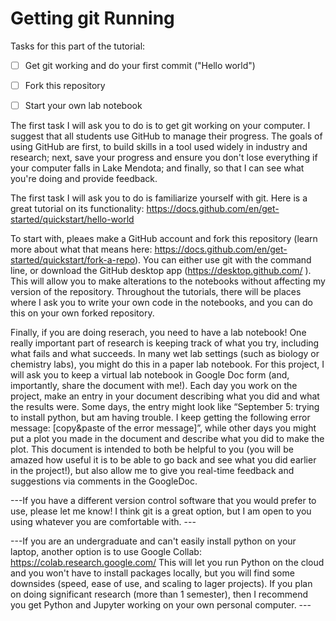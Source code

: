 # Getting git Running

Tasks for this part of the tutorial: 
- [ ] Get git working and do your first commit ("Hello world")
- [ ] Fork this repository 
- [ ] Start your own lab notebook


The first task I will ask you to do is to get git working on your computer. I suggest that all students use GitHub to manage their progress. The goals of using GitHub are first, to build skills in a tool used widely in industry and research; next, save your progress and ensure you don't lose everything if your computer falls in Lake Mendota; and finally, so that I can see what you're doing and provide feedback. 

The first task I will ask you to do is familiarize yourself with git. Here is a great tutorial on its functionality: https://docs.github.com/en/get-started/quickstart/hello-world 

To start with, pleaes make a GitHub account and fork this repository (learn more about what that means here: https://docs.github.com/en/get-started/quickstart/fork-a-repo). You can either use git with the command line, or download the GitHub desktop app (https://desktop.github.com/ ). This will allow you to make alterations to the notebooks without affecting my version of the repository. Throughout the tutorials, there will be places where I ask you to write your own code in the notebooks, and you can do this on your own forked repository. 

Finally, if you are doing reserach, you need to have a lab notebook!  One really important part of research is keeping track of what you try, including what fails and what succeeds. In many wet lab settings (such as biology or chemistry labs), you might do this in a paper lab notebook. For this project, I will ask you to keep a virtual lab notebook in Google Doc form (and, importantly, share the document with me!). Each day you work on the project, make an entry in your document describing what you did and what the results were. Some days, the entry might look like “September 5: trying to install python, but am having trouble. I keep getting the following error message: [copy&paste of the error message]”, while other days you might put a plot you made in the document and describe what you did to make the plot. This document is intended to both be helpful to you (you will be amazed how useful it is to be able to go back and see what you did earlier in the project!), but also allow me to give you real-time feedback and suggestions via comments in the GoogleDoc. 


---If you have a different version control software that you would prefer to use, please let me know! I think git is a great option, but I am open to you using whatever you are comfortable with. ---

---If you are an undergraduate and can't easily install python on your laptop, another option is to use Google Collab: https://colab.research.google.com/ This will let you run Python on the cloud and you won't have to install packages locally, but you will find some downsides (speed, ease of use, and scaling to lager projects). If you plan on doing significant research (more than 1 semester), then I recommend you get Python and Jupyter working on your own personal computer. ---


